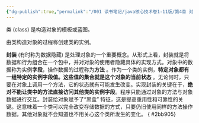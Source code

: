 ```yaml
---
{"dg-publish":true,"permalink":"/001 读书笔记/java核心技术卷1-11版/第4章 对象与类/4.1 面向对象程序设计概述/4.1.1 类/","dgPassFrontmatter":true,"created":"2024-05-06T15:45:10.648+08:00","updated":"2024-06-01T10:45:13.354+08:00"}
---
```


类 (class) 是构造对象的模板或蓝图。

由类构造对象的过程称创建类的实例。

**封装** (有时称为数据隐藏) 是处理对象的一个重要概念。从形式上看，封装就是将数据和行为组合在一个包中，并对对象的使用者隐藏具体的实现方式。对象中的数据称为实例**字段**，操作数据的过程称为**方法** 。作为一个类的实例，**特定对象都有一组特定的实例字段值。这些值的集合就是这个对象的当前状态** 。无论何时，只要在对象上调用一个方法，它的状态就有可能发生改变。实现封装的关键在于，**绝对不能让类中的方法直接访问其他类的实例字段**。程序只能通过对象的方法与对象数据进行交互。封装给对象赋予了“黑盒” 特征，这是提高重用性和可靠性的关键。这意味着一个类可以完全改变存储数据的方式，只要仍旧使用同样的方法操作数据，其他对象就不会知道也不用关心这个类所发生的变化。
{ #2bb905}
